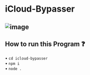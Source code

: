 # iCloud-Bypasser
![image](https://i.postimg.cc/Vkk2PNDg/New-Project.png)
-
## How to run this Program ❓
• ```cd icloud-bypasser```
<br>
• ```npm i```
<br>
• ```node .```
 
